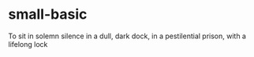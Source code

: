 # small-basic
To sit in solemn silence in a dull, dark dock, in a pestilential prison, with a lifelong lock
